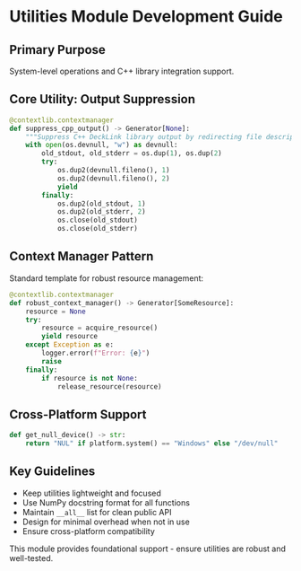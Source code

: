 # Utilities Module Development Guide

## Primary Purpose

System-level operations and C++ library integration support.

## Core Utility: Output Suppression

```python
@contextlib.contextmanager
def suppress_cpp_output() -> Generator[None]:
    """Suppress C++ DeckLink library output by redirecting file descriptors."""
    with open(os.devnull, "w") as devnull:
        old_stdout, old_stderr = os.dup(1), os.dup(2)
        try:
            os.dup2(devnull.fileno(), 1)
            os.dup2(devnull.fileno(), 2)
            yield
        finally:
            os.dup2(old_stdout, 1)
            os.dup2(old_stderr, 2)
            os.close(old_stdout)
            os.close(old_stderr)
```

## Context Manager Pattern

Standard template for robust resource management:
```python
@contextlib.contextmanager
def robust_context_manager() -> Generator[SomeResource]:
    resource = None
    try:
        resource = acquire_resource()
        yield resource
    except Exception as e:
        logger.error(f"Error: {e}")
        raise
    finally:
        if resource is not None:
            release_resource(resource)
```

## Cross-Platform Support

```python
def get_null_device() -> str:
    return "NUL" if platform.system() == "Windows" else "/dev/null"
```

## Key Guidelines

- Keep utilities lightweight and focused
- Use NumPy docstring format for all functions
- Maintain `__all__` list for clean public API
- Design for minimal overhead when not in use
- Ensure cross-platform compatibility

This module provides foundational support - ensure utilities are robust and well-tested.